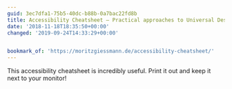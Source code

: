 ```yaml
---
guid: 3ec7dfa1-75b5-40dc-b88b-0a7bac22fd8b
title: Accessibility Cheatsheet — Practical approaches to Universal Design
date: '2018-11-18T18:35:50+00:00'
changed: '2019-09-24T14:33:29+00:00'


bookmark_of: 'https://moritzgiessmann.de/accessibility-cheatsheet/'
---
```


This accessibility cheatsheet is incredibly useful. Print it out and keep it next to your monitor! 

